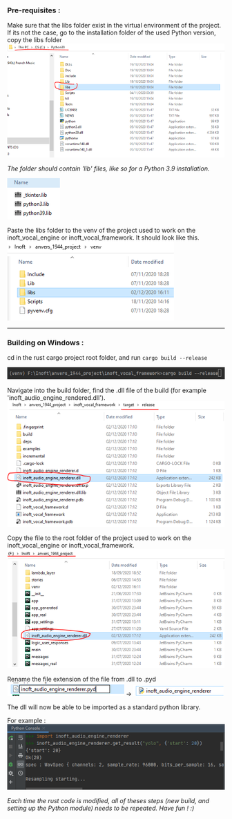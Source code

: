 ### Pre-requisites :

Make sure that the libs folder exist in the virtual environment of the project.
If its not the case, go to the installation folder of the used Python version,
copy the libs folder
![](./images/python_libs_folder.PNG)

_The folder should contain 'lib' files, like so for a Python 3.9 installation._

![](./images/python_libs_folder_content.PNG)

Paste the libs folder to the venv of the project used to work on the 
inoft_vocal_engine or inoft_vocal_framework. It should look like this.
![](./images/python_libs_folder_in_venv.PNG)

---

### Building on Windows :
cd in the rust cargo project root folder, and run `cargo build --release`

![](./images/run_cargo_build_release.PNG)

Navigate into the build folder, find the .dll file of the build 
(for example 'inoft_audio_engine_rendered.dll').
![](./images/dll_file_of_release_build.PNG)
 
Copy the file to the root folder of the project used to work on the 
inoft_vocal_engine or inoft_vocal_framework.
![](./images/pasted_dll_file_in_root_project_folder.PNG)

Rename the file extension of the file from .dll to .pyd
![](./images/renaming_dll_to_pyd.PNG) 
->
![](./images/renamed_dll_to_pyd.PNG)


The dll will now be able to be imported as a standard python library. 

For example :
![](./images/use_in_python_console.PNG)

_Each time the rust code is modified, all of theses steps (new build, and 
setting up the Python module) needs to be repeated. Have fun ! :)_

